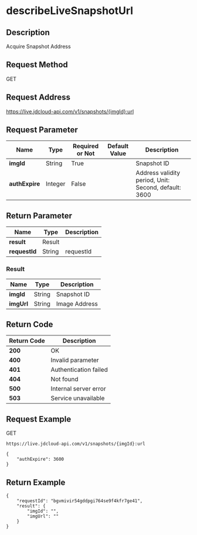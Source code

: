 # describeLiveSnapshotUrl


## Description
Acquire Snapshot Address


## Request Method
GET

## Request Address
https://live.jdcloud-api.com/v1/snapshots/{imgId}:url


## Request Parameter
|Name|Type|Required or Not|Default Value|Description|
|---|---|---|---|---|
|**imgId**|String|True| |Snapshot ID<br>|
|**authExpire**|Integer|False| |Address validity period, Unit: Second, default: 3600<br>|


## Return Parameter
|Name|Type|Description|
|---|---|---|
|**result**|Result| |
|**requestId**|String|requestId|

### Result
|Name|Type|Description|
|---|---|---|
|**imgId**|String|Snapshot ID|
|**imgUrl**|String|Image Address|

## Return Code
|Return Code|Description|
|---|---|
|**200**|OK|
|**400**|Invalid parameter|
|**401**|Authentication failed|
|**404**|Not found|
|**500**|Internal server error|
|**503**|Service unavailable|

## Request Example
GET
```
https://live.jdcloud-api.com/v1/snapshots/{imgId}:url

```
```
{
    "authExpire": 3600
}
```

## Return Example
```
{
    "requestId": "bgvmivir54gddpgi764se9f4kfr7ge41", 
    "result": {
        "imgId": "", 
        "imgUrl": ""
    }
}
```
